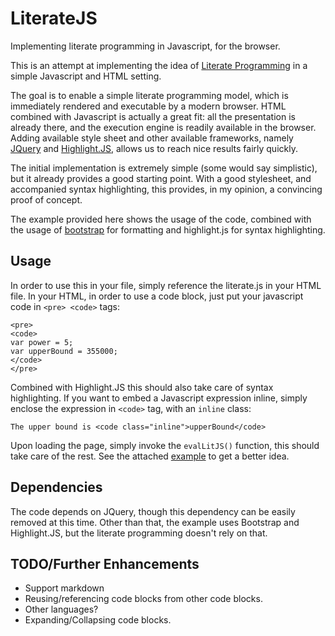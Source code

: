 # LiterateJS
Implementing literate programming in Javascript, for the browser.

This is an attempt at implementing the idea of [Literate Programming](https://en.wikipedia.org/wiki/Literate_programming) in a simple Javascript and HTML setting.

The goal is to enable a simple literate programming model, which is immediately rendered and executable by a modern browser.
HTML combined with Javascript is actually a great fit: all the presentation is already there, and the execution engine is readily available in the browser.
Adding available style sheet and other available frameworks, namely [JQuery](https://jquery.com/) and [Highlight.JS](https://highlightjs.org/), allows us to reach nice results fairly quickly.

The initial implementation is extremely simple (some would say simplistic), but it already provides a good starting point.
With a good stylesheet, and accompanied syntax highlighting, this provides, in my opinion, a convincing proof of concept.

The example provided here shows the usage of the code, combined with the usage of [bootstrap](http://getbootstrap.com/css/) for formatting and highlight.js for syntax highlighting.

## Usage

In order to use this in your file, simply reference the literate.js in your HTML file.
In your HTML, in order to use a code block, just put your javascript code in `<pre> <code>` tags:

```
<pre>
<code>
var power = 5;
var upperBound = 355000;
</code>
</pre>
```
Combined with Highlight.JS this should also take care of syntax highlighting.
If you want to embed a Javascript expression inline, simply enclose the expression in `<code>` tag, with an `inline` class:

```
The upper bound is <code class="inline">upperBound</code>
```

Upon loading the page, simply invoke the `evalLitJS()` function, this should take care of the rest.
See the attached [example](https://github.com/slior/LiterateJS/blob/master/euler30.html) to get a better idea.

## Dependencies

The code depends on JQuery, though this dependency can be easily removed at this time.
Other than that, the example uses Bootstrap and Highlight.JS, but the literate programming doesn't rely on that.

## TODO/Further Enhancements

- Support markdown
- Reusing/referencing code blocks from other code blocks.
- Other languages?
- Expanding/Collapsing code blocks.